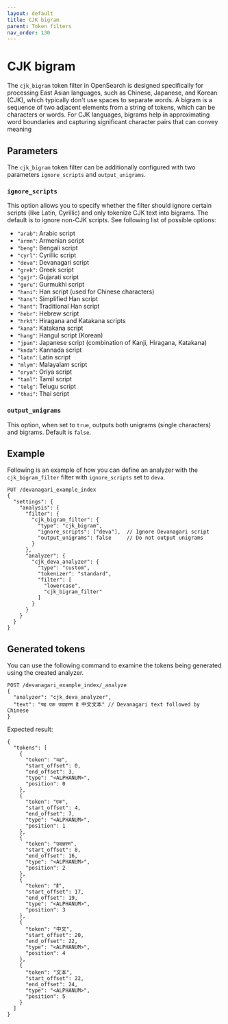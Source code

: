 ```yaml
---
layout: default
title: CJK bigram
parent: Token filters
nav_order: 130
---
```


# CJK bigram

The `cjk_bigram` token filter in OpenSearch is designed specifically for processing East Asian languages, such as Chinese, Japanese, and Korean (CJK), which typically don't use spaces to separate words. A bigram is a sequence of two adjacent elements from a string of tokens, which can be characters or words. For CJK languages, bigrams help in approximating word boundaries and capturing significant character pairs that can convey meaning


## Parameters

The `cjk_bigram` token filter can be additionally configured with two parameters `ignore_scripts` and `output_unigrams`.

### `ignore_scripts`

This option allows you to specify whether the filter should ignore certain scripts (like Latin, Cyrillic) and only tokenize CJK text into bigrams. The default is to ignore non-CJK scripts. See following list of possible options:

 - `"arab"`: Arabic script
 - `"armn"`: Armenian script
 - `"beng"`: Bengali script
 - `"cyrl"`: Cyrillic script
 - `"deva"`: Devanagari script
 - `"grek"`: Greek script
 - `"gujr"`: Gujarati script
 - `"guru"`: Gurmukhi script
 - `"hani"`: Han script (used for Chinese characters)
 - `"hans"`: Simplified Han script
 - `"hant"`: Traditional Han script
 - `"hebr"`: Hebrew script
 - `"hrkt"`: Hiragana and Katakana scripts
 - `"kana"`: Katakana script
 - `"hang"`: Hangul script (Korean)
 - `"jpan"`: Japanese script (combination of Kanji, Hiragana, Katakana)
 - `"knda"`: Kannada script
 - `"latn"`: Latin script
 - `"mlym"`: Malayalam script
 - `"orya"`: Oriya script
 - `"taml"`: Tamil script
 - `"telg"`: Telugu script
 - `"thai"`: Thai script

### `output_unigrams`

This option, when set to `true`, outputs both unigrams (single characters) and bigrams. Default is `false`.

## Example

Following is an example of how you can define an analyzer with the `cjk_bigram_filter` filter with `ignore_scripts` set to `deva`.

```
PUT /devanagari_example_index
{
  "settings": {
    "analysis": {
      "filter": {
        "cjk_bigram_filter": {
          "type": "cjk_bigram",
          "ignore_scripts": ["deva"],  // Ignore Devanagari script
          "output_unigrams": false     // Do not output unigrams
        }
      },
      "analyzer": {
        "cjk_deva_analyzer": {
          "type": "custom",
          "tokenizer": "standard",
          "filter": [
            "lowercase",
            "cjk_bigram_filter"
          ]
        }
      }
    }
  }
}
```

## Generated tokens

You can use the following command to examine the tokens being generated using the created analyzer.

```
POST /devanagari_example_index/_analyze
{
  "analyzer": "cjk_deva_analyzer",
  "text": "यह एक उदाहरण है 中文文本" // Devanagari text followed by Chinese
}
```

Expected result:

```
{
  "tokens": [
    {
      "token": "यह",
      "start_offset": 0,
      "end_offset": 3,
      "type": "<ALPHANUM>",
      "position": 0
    },
    {
      "token": "एक",
      "start_offset": 4,
      "end_offset": 7,
      "type": "<ALPHANUM>",
      "position": 1
    },
    {
      "token": "उदाहरण",
      "start_offset": 8,
      "end_offset": 16,
      "type": "<ALPHANUM>",
      "position": 2
    },
    {
      "token": "है",
      "start_offset": 17,
      "end_offset": 19,
      "type": "<ALPHANUM>",
      "position": 3
    },
    {
      "token": "中文",
      "start_offset": 20,
      "end_offset": 22,
      "type": "<ALPHANUM>",
      "position": 4
    },
    {
      "token": "文本",
      "start_offset": 22,
      "end_offset": 24,
      "type": "<ALPHANUM>",
      "position": 5
    }
  ]
}
```


